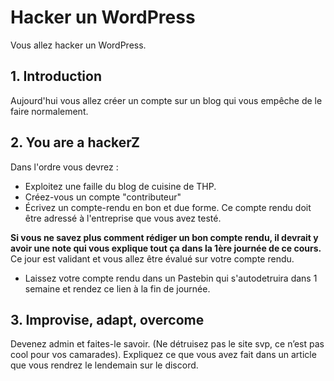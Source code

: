# Hacker un WordPress
Vous allez hacker un WordPress.

## 1. Introduction
Aujourd'hui vous allez créer un compte sur un blog qui vous empêche de le faire normalement.

## 2. You are a hackerZ
Dans l'ordre vous devrez :

- Exploitez une faille du blog de cuisine de THP.
- Créez-vous un compte "contributeur"
- Écrivez un compte-rendu en bon et due forme. Ce compte rendu doit être adressé à l'entreprise que vous avez testé.
 
**Si vous ne savez plus comment rédiger un bon compte rendu, il devrait y avoir une note qui vous explique tout ça dans la 1ère journée de ce cours.**
Ce jour est validant et vous allez être évalué sur votre compte rendu. 
- Laissez votre compte rendu dans un Pastebin qui s'autodetruira dans 1 semaine et rendez ce lien à la fin de journée. 

## 3. Improvise, adapt, overcome
Devenez admin et faites-le savoir. (Ne détruisez pas le site svp, ce n’est pas cool pour vos camarades). Expliquez ce que vous avez fait dans un article que vous rendrez le lendemain sur le discord.
